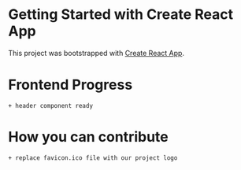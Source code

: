 # Getting Started with Create React App

This project was bootstrapped with [Create React App](https://github.com/facebook/create-react-app).

# Frontend Progress
    + header component ready

# How you can contribute
    + replace favicon.ico file with our project logo